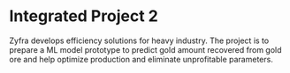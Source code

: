 # Integrated Project 2
Zyfra develops efficiency solutions for heavy industry.
The project is to prepare a ML model prototype to predict gold amount recovered from gold ore and help optimize production and eliminate unprofitable parameters.

